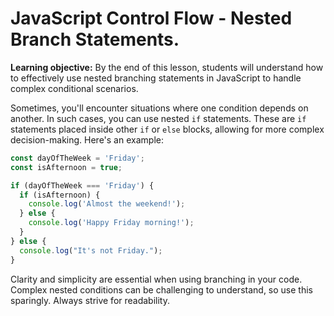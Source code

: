 # JavaScript Control Flow - Nested Branch Statements.

**Learning objective:** By the end of this lesson, students will understand how to effectively use nested branching statements in JavaScript to handle complex conditional scenarios.

Sometimes, you'll encounter situations where one condition depends on another. In such cases, you can use nested `if` statements. These are `if` statements placed inside other `if` or `else` blocks, allowing for more complex decision-making. Here's an example:


```js
const dayOfTheWeek = 'Friday';
const isAfternoon = true;

if (dayOfTheWeek === 'Friday') {
  if (isAfternoon) {
    console.log('Almost the weekend!');
  } else {
    console.log('Happy Friday morning!');
  }
} else {
  console.log("It's not Friday.");
}
```

Clarity and simplicity are essential when using branching in your code. Complex nested conditions can be challenging to understand, so use this sparingly. Always strive for readability.